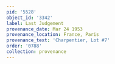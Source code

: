 ```yaml
---
pid: '5528'
object_id: '3342'
label: Last Judgement
provenance_date: Mar 24 1953
provenance_location: France, Paris
provenance_text: 'Charpentier, Lot #7'
order: '0788'
collection: provenance
---
```

